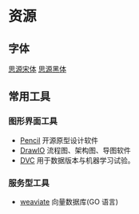 # 资源

## 字体

[思源宋体](https://github.com/adobe-fonts/source-han-serif)
[思源黑体](https://github.com/adobe-fonts/source-han-sans)

## 常用工具

### 图形界面工具

- [Pencil](https://github.com/evolus/pencil) 开源原型设计软件
- [DrawIO](https://github.com/jgraph/drawio-desktop) 流程图、架构图、导图软件
- [DVC](https://github.com/iterative/dvc) 用于数据版本与机器学习试验。

### 服务型工具

- [weaviate](https://github.com/weaviate/weaviate) 向量数据库(GO 语言)
